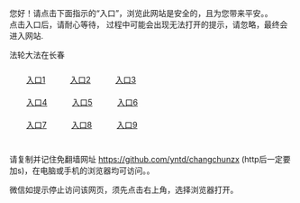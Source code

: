 您好！请点击下面指示的“入口”，浏览此网站是安全的，且为您带来平安。。 <br/>
点击入口后，请耐心等待， 过程中可能会出现无法打开的提示，请忽略，最终会进入网站. </br>

法轮大法在长春<br/>
<div style="padding:10px"><a style="margin:20px" target="_blank" href="https://d1brwj3gsp7fmg.cloudfront.net/2Qpsp?dhamgd" id="ccLink1" rel="nofollow">入口1</a> <a target="_blank" style="margin:20px" href="https://d2ha9w2erd14jl.cloudfront.net/2Qpsp?mvyqmn" id="ccLink2" rel="nofollow">入口2</a> <a style="margin:20px" target="_blank" href="https://d2imyb0zr0cskk.cloudfront.net/2Qpsp?fnttz" id="ccLink3" rel="nofollow">入口3</a></div>

<div style="padding:10px" ><a style="margin:20px" target="_blank" href="https://d1brwj3gsp7fmg.cloudfront.net/2Qpsp?dhamgd" id="ccLink4" rel="nofollow">入口4</a> <a style="margin:20px" href="https://d2ha9w2erd14jl.cloudfront.net/2Qpsp?mvyqmn" target="_blank" id="ccLink5" rel="nofollow">入口5</a> <a style="margin:20px" href="https://d2imyb0zr0cskk.cloudfront.net/2Qpsp?fnttz" target="_blank" id="ccLink6" rel="nofollow">入口6</a></div>

<div style="padding:10px"><a style="margin:20px" target="_blank" href="https://d1brwj3gsp7fmg.cloudfront.net/2Qpsp?dhamgd" id="ccLink7" rel="nofollow">入口7</a> <a style="margin:20px" href="https://d2ha9w2erd14jl.cloudfront.net/2Qpsp?mvyqmn" target="_blank" id="ccLink8" rel="nofollow">入口8</a> <a style="margin:20px" target="_blank" href="https://d2imyb0zr0cskk.cloudfront.net/2Qpsp?fnttz" id="ccLink9" rel="nofollow">入口9</a></div>

<br/>



请复制并记住免翻墙网址 https://github.com/yntd/changchunzx (http后一定要加s)，在电脑或手机的浏览器均可访问。。<br/>

微信如提示停止访问该网页，须先点击右上角，选择浏览器打开。
